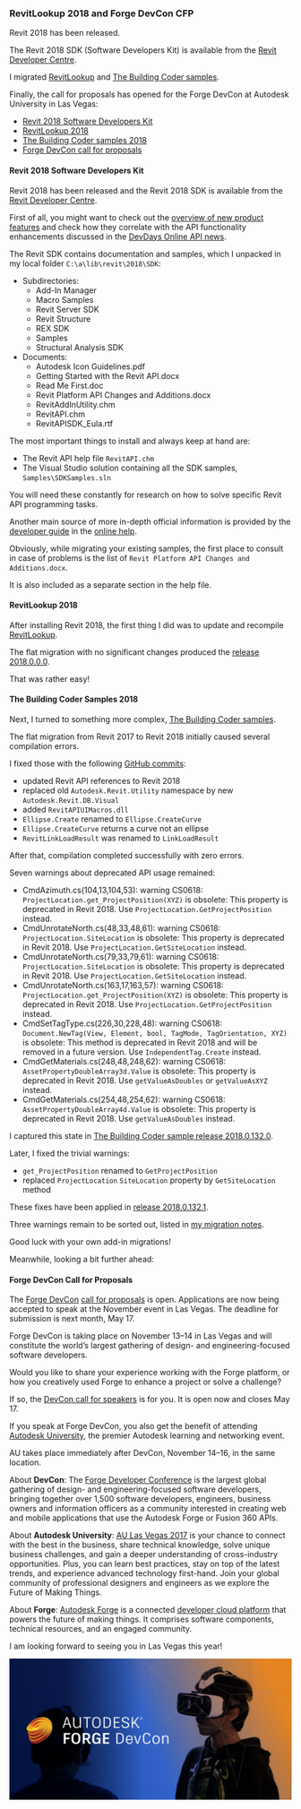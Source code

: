<head>
<meta http-equiv="Content-Type" content="text/html; charset=utf-8">
<link rel="stylesheet" type="text/css" href="bc.css">
<!-- <script src="run_prettify.js" type="text/javascript"></script> --> 
<script src="https://cdn.rawgit.com/google/code-prettify/master/loader/run_prettify.js" type="text/javascript"></script>
</head>

<!---

- Revit 2018
  https://github.com/jeremytammik/RevitLookup
  https://github.com/jeremytammik/the_building_coder_samples
  /a/doc/revit/tbc/git/a/zip/tbc_samples_2018_migr_01.txt

- revit_2018
  12730663 [Create dimension for detail items in drafting view]
  "I want to dimension the detail item in drafting view. But the geometry of the family instance only can be retrieved by GetOriginalGeometry method, and there is any reference can be got. How can I add the dimension to detail items by API?
  For Revit 2018, we have new capabilities to get the standard references for family instances.  I haven’t tested specifically with detail items, but I believe this should work for them as well:
  Section Title "API access to FamilyInstance references"
  Prior to 2018 I don’t believe there is a technique to get at the available references.
  11909355 [Parametric family instance placement] wishlist item CF-1271 [API wish: need a way to relate view specific geometry in project with particular ref plane in family] Scott Conover closed CF-1271 as Fixed

RevitLookup 2018 and Forge DevCon CFP #RevitAPI @AutodeskRevit #aec #bim #dynamobim @AutodeskForge #ForgeDevCon

SEO Keyword Phrase and Relevant Hashtags: DevCon, ForgeDevCon, API, Developers, BIM, IoT, VR, AR, 3D, webGL, CloudComputing, Cloud, App, MobileDev



&ndash; 
...

-->

### RevitLookup 2018 and Forge DevCon CFP

Revit 2018 has been released.

The Revit 2018 SDK (Software Developers Kit) is available from
the [Revit Developer Centre](http://www.autodesk.com/developrevit).

I migrated [RevitLookup](https://github.com/jeremytammik/RevitLookup)
and [The Building Coder samples](https://github.com/jeremytammik/the_building_coder_samples).

Finally, the call for proposals has opened for the Forge DevCon at Autodesk University in Las Vegas:

- [Revit 2018 Software Developers Kit](#2)
- [RevitLookup 2018](#3)
- [The Building Coder samples 2018](#4)
- [Forge DevCon call for proposals](#5)


#### <a name="2"></a>Revit 2018 Software Developers Kit

Revit 2018 has been released and the Revit 2018 SDK is available from
the [Revit Developer Centre](http://www.autodesk.com/developrevit).

First of all, you might want to check out
the [overview of new product features](http://www.autodesk.com/products/revit-family/features) and
check how they correlate with the API functionality enhancements discussed in
the [DevDays Online API news](http://thebuildingcoder.typepad.com/blog/2017/03/revitlookup-enhancements-future-revit-and-other-api-news.html).

The Revit SDK contains documentation and samples, which I unpacked in my local folder `C:\a\lib\revit\2018\SDK`:

- Subdirectories:
    - Add-In Manager
    - Macro Samples
    - Revit Server SDK
    - Revit Structure
    - REX SDK
    - Samples
    - Structural Analysis SDK
- Documents:
    - Autodesk Icon Guidelines.pdf
    - Getting Started with the Revit API.docx
    - Read Me First.doc
    - Revit Platform API Changes and Additions.docx
    - RevitAddInUtility.chm
    - RevitAPI.chm
    - RevitAPISDK_Eula.rtf

The most important things to install and always keep at hand are:

- The Revit API help file `RevitAPI.chm`
- The Visual Studio solution containing all the SDK samples, `Samples\SDKSamples.sln`

You will need these constantly for research on how to solve specific Revit API programming tasks.

Another main source of more in-depth official information is provided by 
the [developer guide](http://help.autodesk.com/view/RVT/2018/ENU/?guid=GUID-F0A122E0-E556-4D0D-9D0F-7E72A9315A42) in
the [online help](http://help.autodesk.com/view/RVT/2018/ENU/).

Obviously, while migrating your existing samples, the first place to consult in case of problems is the list of `Revit Platform API Changes and Additions.docx`.

It is also included as a separate section in the help file.


#### <a name="3"></a>RevitLookup 2018

After installing Revit 2018, the first thing I did was to update and
recompile [RevitLookup](https://github.com/jeremytammik/RevitLookup).

The flat migration with no significant changes produced
the [release 2018.0.0.0](https://github.com/jeremytammik/RevitLookup/releases/tag/2018.0.0.0).

That was rather easy!


#### <a name="4"></a>The Building Coder Samples 2018

Next, I turned to something more complex,
[The Building Coder samples](https://github.com/jeremytammik/the_building_coder_samples).

The flat migration from Revit 2017 to Revit 2018 initially caused several compilation errors.

I fixed those with the
following [GitHub commits](https://github.com/jeremytammik/the_building_coder_samples/commits/master):

- updated Revit API references to Revit 2018
- replaced old `Autodesk.Revit.Utility` namespace by new `Autodesk.Revit.DB.Visual`
- added `RevitAPIUIMacros.dll`
- `Ellipse.Create` renamed to `Ellipse.CreateCurve`
- `Ellipse.CreateCurve` returns a curve not an ellipse
- `RevitLinkLoadResult` was renamed to `LinkLoadResult`

After that, compilation completed successfully with zero errors.

Seven warnings about deprecated API usage remained:

- CmdAzimuth.cs(104,13,104,53): warning CS0618: `ProjectLocation.get_ProjectPosition(XYZ)` is obsolete: This property is deprecated in Revit 2018. Use `ProjectLocation.GetProjectPosition` instead.
- CmdUnrotateNorth.cs(48,33,48,61): warning CS0618: `ProjectLocation.SiteLocation` is obsolete: This property is deprecated in Revit 2018. Use `ProjectLocation.GetSiteLocation` instead.
- CmdUnrotateNorth.cs(79,33,79,61): warning CS0618: `ProjectLocation.SiteLocation` is obsolete: This property is deprecated in Revit 2018. Use `ProjectLocation.GetSiteLocation` instead.
- CmdUnrotateNorth.cs(163,17,163,57): warning CS0618: `ProjectLocation.get_ProjectPosition(XYZ)` is obsolete: This property is deprecated in Revit 2018. Use `ProjectLocation.GetProjectPosition` instead.
- CmdSetTagType.cs(226,30,228,48): warning CS0618: `Document.NewTag(View, Element, bool, TagMode, TagOrientation, XYZ)` is obsolete: This method is deprecated in Revit 2018 and will be removed in a future version. Use `IndependentTag.Create` instead.
- CmdGetMaterials.cs(248,48,248,62): warning CS0618: `AssetPropertyDoubleArray3d.Value` is obsolete: This property is deprecated in Revit 2018. Use `getValueAsDoubles` or `getValueAsXYZ` instead.
- CmdGetMaterials.cs(254,48,254,62): warning CS0618: `AssetPropertyDoubleArray4d.Value` is obsolete: This property is deprecated in Revit 2018. Use `getValueAsDoubles` instead.

I captured this state in [The Building Coder sample release 2018.0.132.0](https://github.com/jeremytammik/the_building_coder_samples/releases/tag/2018.0.132.0).

Later, I fixed the trivial warnings:

- `get_ProjectPosition` renamed to `GetProjectPosition`
- replaced `ProjectLocation` `SiteLocation` property by `GetSiteLocation` method
 
These fixes have been applied in [release 2018.0.132.1](https://github.com/jeremytammik/the_building_coder_samples/releases/tag/2018.0.132.1).

Three warnings remain to be sorted out, listed
in [my migration notes](zip/tbc_samples_2018_migr_01.txt).

Good luck with your own add-in migrations!

Meanwhile, looking a bit further ahead:


#### <a name="5"></a>Forge DevCon Call for Proposals

The [Forge DevCon](https://forge.autodesk.com/DevCon)
[call for proposals](https://forge.autodesk.com/DevCon/call-for-proposals) is open.
Applications are now being accepted to speak at the November event in Las Vegas.
The deadline for submission is next month, May 17.

Forge DevCon is taking place on November 13–14 in Las Vegas and will constitute the world’s largest gathering of design- and engineering-focused software developers.

Would you like to share your experience working with the Forge platform, or how you creatively used Forge to enhance a project or solve a challenge?

If so, the [DevCon call for speakers](https://forge.autodesk.com/DevCon/call-for-proposals) is for you.
It is open now and closes May 17.

If you speak at Forge DevCon, you also get the benefit of attending [Autodesk University](http://au.autodesk.com),
the premier Autodesk learning and networking event.

AU takes place immediately after DevCon, November 14–16, in the same location.

About **DevCon**: The [Forge Developer Conference](https://forge.autodesk.com/DevCon) is
the largest global gathering of design- and engineering-focused software developers, bringing together over 1,500 software developers, engineers, business owners and information officers as a community interested in creating web and mobile applications that use the Autodesk Forge or Fusion 360 APIs.

About **Autodesk University**: [AU Las Vegas 2017](http://au.autodesk.com/las-vegas) is your chance to connect with the best in the business, share technical knowledge, solve unique business challenges, and gain a deeper understanding of cross-industry opportunities. Plus, you can learn best practices, stay on top of the latest trends, and experience advanced technology first-hand. Join your global community of professional designers and engineers as we explore the Future of Making Things.

About **Forge**: [Autodesk Forge](https://forge.autodesk.com) is a
connected [developer cloud platform](https://developer.autodesk.com) that
powers the future of making things. It comprises software components, technical resources, and an engaged community.

I am looking forward to seeing you in Las Vegas this year!

<center>
<img src="img/2017_forge_devcon_promo_image3_1024x512.png" alt="Forge DevCon" width="512"/>
</center>

